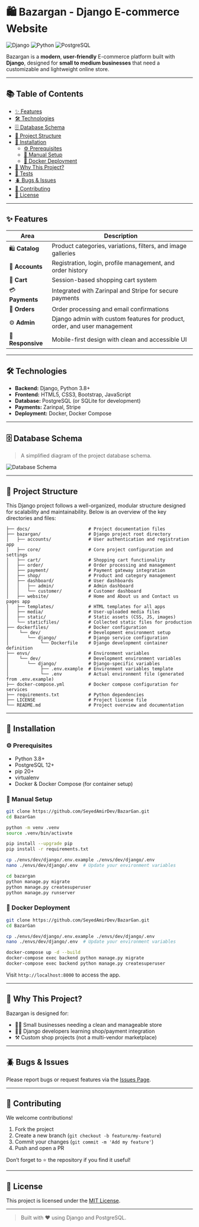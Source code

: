 # 🛍️ Bazargan - Django E-commerce Website

![Django](https://img.shields.io/badge/Django-092E20?style=for-the-badge&logo=django&logoColor=white)
![Python](https://img.shields.io/badge/Python-3776AB?style=for-the-badge&logo=python&logoColor=white)
![PostgreSQL](https://img.shields.io/badge/PostgreSQL-316192?style=for-the-badge&logo=postgresql&logoColor=white)

Bazargan is a **modern**, **user-friendly** E-commerce platform built with **Django**, designed for **small to medium businesses** that need a customizable and lightweight online store.

---

## 📚 Table of Contents

- [✨ Features](#-features)
- [🛠️ Technologies](#-technologies)
- [🗄 Database Schema](#-database-schema)
- [📁 Project Structure](#-project-structure)
- [🚀 Installation](#-installation)
  - [⚙️ Prerequisites](#️-prerequisites)
  - [🔧 Manual Setup](#-manual-setup)
  - [🐳 Docker Deployment](#-docker-deployment)
- [🎯 Why This Project?](#-why-this-project)
- [🧪 Tests](#-tests)
- [🪲 Bugs & Issues](#-bugs--issues)
- [🤝 Contributing](#-contributing)
- [📜 License](#-license)

---

## ✨ Features

| Area             | Description                                                                 |
|------------------|-----------------------------------------------------------------------------|
| 🛍️ **Catalog**    | Product categories, variations, filters, and image galleries                |
| 👤 **Accounts**   | Registration, login, profile management, and order history                  |
| 🛒 **Cart**       | Session-based shopping cart system                                          |
| 💳 **Payments**   | Integrated with Zarinpal and Stripe for secure payments                    |
| 🧾 **Orders**     | Order processing and email confirmations                                   |
| ⚙️ **Admin**      | Django admin with custom features for product, order, and user management   |
| 📱 **Responsive** | Mobile-first design with clean and accessible UI                           |

---

## 🛠️ Technologies

- **Backend:** Django, Python 3.8+
- **Frontend:** HTML5, CSS3, Bootstrap, JavaScript
- **Database:** PostgreSQL (or SQLite for development)
- **Payments:** Zarinpal, Stripe
- **Deployment:** Docker, Docker Compose

---

## 🗄 Database Schema

> A simplified diagram of the project database schema.

![Database Schema](docs/db-diagram.png)

---

## 📁 Project Structure
This Django project follows a well-organized, modular structure designed for scalability and maintainability. Below is an overview of the key directories and files:
```
├── docs/                      # Project documentation files
├── bazargan/                  # Django project root directory
│   ├── accounts/              # User authentication and registration app
│   ├── core/                  # Core project configuration and settings
│   ├── cart/                  # Shopping cart functionality
│   ├── order/                 # Order processing and management
│   ├── payment/               # Payment gateway integration
│   ├── shop/                  # Product and category management
│   ├── dashboard/             # User dashboards
│   │   ├── admin/             # Admin dashboard
│   │   └── customer/          # Customer dashboard
│   ├── website/               # Home and About us and Contact us pages app
│   ├── templates/             # HTML templates for all apps
│   ├── media/                 # User-uploaded media files
│   ├── static/                # Static assets (CSS, JS, images)
│   └── staticfiles/           # Collected static files for production
├── dockerfiles/               # Docker configuration
│    └── dev/                  # Development environment setup
│       └── django/            # Django service configuration
│            └── Dockerfile    # Django development container definition
├── envs/                      # Environment variables
│    └── dev/                  # Development environment variables
│       └── django/            # Django-specific variables
│            ├── .env.example  # Environment variables template
│            └── .env          # Actual environment file (generated from .env.example)
├── docker-compose.yml         # Docker compose configuration for services
├── requirements.txt           # Python dependencies
├── LICENSE                    # Project license file
└── README.md                  # Project overview and documentation
```

---

## 🚀 Installation

### ⚙️ Prerequisites

- Python 3.8+
- PostgreSQL 12+
- pip 20+
- virtualenv
- Docker & Docker Compose (for container setup)

### 🔧 Manual Setup

```bash
git clone https://github.com/SeyedAmirDev/BazarGan.git
cd BazarGan

python -m venv .venv
source .venv/bin/activate

pip install --upgrade pip
pip install -r requirements.txt

cp ./envs/dev/django/.env.example ./envs/dev/django/.env
nano ./envs/dev/django/.env  # Update your environment variables

cd bazargan
python manage.py migrate
python manage.py createsuperuser
python manage.py runserver
```

### 🐳 Docker Deployment

```bash
git clone https://github.com/SeyedAmirDev/BazarGan.git
cd BazarGan

cp ./envs/dev/django/.env.example ./envs/dev/django/.env
nano ./envs/dev/django/.env  # Update your environment variables

docker-compose up -d --build
docker-compose exec backend python manage.py migrate
docker-compose exec backend python manage.py createsuperuser
```

Visit `http://localhost:8000` to access the app.

---

## 🎯 Why This Project?

Bazargan is designed for:

- 🧑‍💼 Small businesses needing a clean and manageable store
- 🧑‍💻 Django developers learning shop/payment integration
- ⚒️ Custom shop projects (not a multi-vendor marketplace)

---
## 🪲 Bugs & Issues

Please report bugs or request features via the [Issues Page](https://github.com/SeyedAmirDev/BazarGan/issues).

---

## 🤝 Contributing

We welcome contributions!

1. Fork the project
2. Create a new branch (`git checkout -b feature/my-feature`)
3. Commit your changes (`git commit -m 'Add my feature'`)
4. Push and open a PR

Don’t forget to ⭐ the repository if you find it useful!

---

## 📜 License

This project is licensed under the [MIT License](LICENSE).

---

> Built with ❤️ using Django and PostgreSQL.